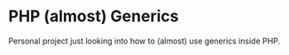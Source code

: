 # PHP (almost) Generics
Personal project just looking into how to (almost) use generics inside PHP. 
